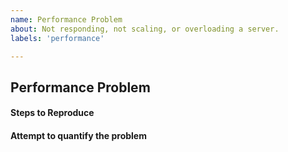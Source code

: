 ```yaml
---
name: Performance Problem
about: Not responding, not scaling, or overloading a server.
labels: 'performance'

---
```


## Performance Problem

#### Steps to Reproduce


#### Attempt to quantify the problem

